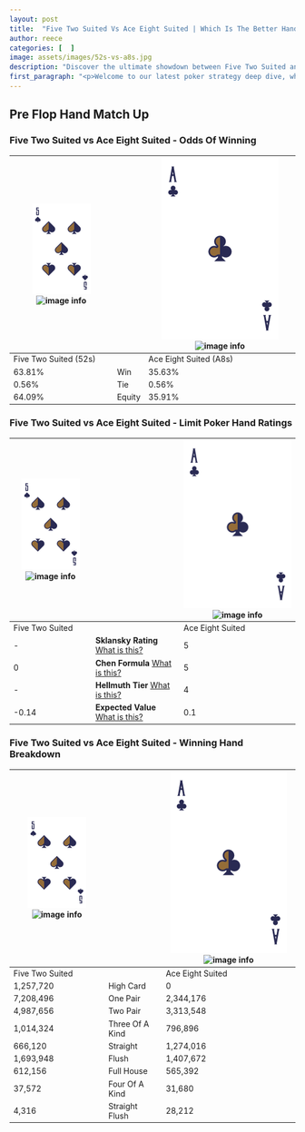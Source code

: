 ```yaml
---
layout: post
title:  "Five Two Suited Vs Ace Eight Suited | Which Is The Better Hand In Poker? A Complete Guide"
author: reece
categories: [  ]
image: assets/images/52s-vs-a8s.jpg
description: "Discover the ultimate showdown between Five Two Suited and Ace Eight Suited in poker! Uncover the odds, strategies, and scenarios where one hand triumphs over the other. Get ready to up your poker game with this thrilling analysis."
first_paragraph: "<p>Welcome to our latest poker strategy deep dive, where we're pitting two distinct hands against each other in a high-stakes showdown: Five Two Suited vs Ace Eight Suited.</p><p>In the dynamic world of poker, every decision counts, and knowing which hand holds the upper hand is key to your success at the table.</p><p>In this article, we'll dissect these two hands, explore the scenarios where one dominates the other, and equip you with the knowledge to make strategic choices that can tip the odds in your favor.</p><p>Get ready to unravel the intriguing dynamics of these poker hands and elevate your game to new heights.</p>"
---
```




[comment]: # (sp0)

## Pre Flop Hand Match Up

<div class="table hand-ratings" markdown="1"> 



### Five Two Suited vs Ace Eight Suited - Odds Of Winning


    
| ![image info](assets/images/hand1/5.png) ![image info](assets/images/hand1/2s.png) |  | ![image info](assets/images/hand2/A.png) ![image info](assets/images/hand2/8s.png) |
| -------- | -------- | -------- |
| Five Two Suited (52s) |  | Ace Eight Suited (A8s) |
| 63.81% | Win | 35.63% |
| 0.56% | Tie | 0.56% |
| 64.09% | Equity | 35.91% |




[comment]: # (sp1)



### Five Two Suited vs Ace Eight Suited - Limit Poker Hand Ratings


    
| ![image info](assets/images/hand1/5.png) ![image info](assets/images/hand1/2s.png) |  | ![image info](assets/images/hand2/A.png) ![image info](assets/images/hand2/8s.png) |
| -------- | -------- | -------- |
| Five Two Suited |  | Ace Eight Suited |
| - | **Sklansky Rating** [What is this?](/sklansky-rating-explained) | 5 |
| 0 | **Chen Formula** [What is this?](/chen-formula-explained) | 5 |
| - | **Hellmuth Tier** [What is this?](/Hellmuth-tier-explained) | 4 |
| -0.14 | **Expected Value** [What is this?](/expected-value-explained) | 0.1 |




[comment]: # (sp2)



### Five Two Suited vs Ace Eight Suited - Winning Hand Breakdown


    
| ![image info](assets/images/hand1/5.png) ![image info](assets/images/hand1/2s.png) |  | ![image info](assets/images/hand2/A.png) ![image info](assets/images/hand2/8s.png) |
| -------- | -------- | -------- |
| Five Two Suited |  | Ace Eight Suited |
| 1,257,720 | High Card | 0 |
| 7,208,496 | One Pair | 2,344,176 |
| 4,987,656 | Two Pair | 3,313,548 |
| 1,014,324 | Three Of A Kind | 796,896 |
| 666,120 | Straight | 1,274,016 |
| 1,693,948 | Flush | 1,407,672 |
| 612,156 | Full House | 565,392 |
| 37,572 | Four Of A Kind | 31,680 |
| 4,316 | Straight Flush | 28,212 |




[comment]: # (sp3)



</div>

[comment]: # (sp4)



[comment]: # (sp5)

